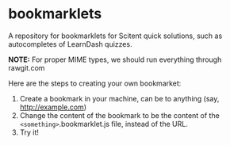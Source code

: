# bookmarklets

A repository for bookmarklets for Scitent quick solutions, such as autocompletes of LearnDash quizzes. 

**NOTE:** For proper MIME types, we should run everything through rawgit.com

Here are the steps to creating your own bookmarket:

1. Create a bookmark in your machine, can be to anything (say, http://example.com)
2. Change the content of the bookmark to be the content of the `<something>`.bookmarklet.js file, instead of the URL.
3. Try it!